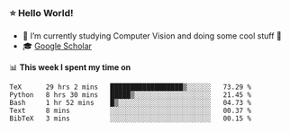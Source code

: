 ### ⭐️ Hello World!

<!--
**hologerry/hologerry** is a ✨ _special_ ✨ repository because its `README.md` (this file) appears on your GitHub profile.

Here are some ideas to get you started:

- 🔭 I’m currently working and studying on Computer Vision
- 🌱 I’m currently learning at Peking University
- 💬 Ask me about 
- 📫 How to reach me: E-mail
- 😄 Pronouns: he/his
- ⚡ Fun fact: Music is the Power
-->


- 🔭 I’m currently studying Computer Vision and doing some cool stuff 🤖
- 🎓 [Google Scholar](https://scholar.google.com/citations?user=3ykqW9wAAAAJ&hl=en)


📊 **This week I spent my time on**

<!--START_SECTION:waka-->

```text
TeX      29 hrs 2 mins   ██████████████████▒░░░░░░   73.29 %
Python   8 hrs 30 mins   █████▒░░░░░░░░░░░░░░░░░░░   21.45 %
Bash     1 hr 52 mins    █▒░░░░░░░░░░░░░░░░░░░░░░░   04.73 %
Text     8 mins          ░░░░░░░░░░░░░░░░░░░░░░░░░   00.37 %
BibTeX   3 mins          ░░░░░░░░░░░░░░░░░░░░░░░░░   00.15 %
```

<!--END_SECTION:waka-->
